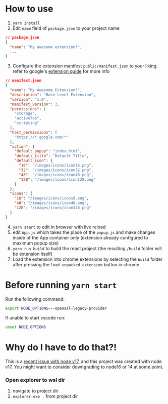# How to use
1. `yarn install`
2. Edit `name` field of `package.json` to your project name
```json
// package.json
{
  "name": "My awesome extension!",
  ...
}
```

3. Configure the extension manifest `public/manifest.json` to your liking.  refer to google's [extension guide](https://developer.chrome.com/docs/extensions/mv3/getstarted/) for more info

```json
// manifest.json
{
  "name": "My Awesome Extension!",
  "description": "Base Level Extension",
  "version": "1.0",
  "manifest_version": 3,
  "permissions": [
    "storage",
    "activeTab",
    "scripting"
  ],
  "host_permissions": [
    "https://*.google.com/*"
  ],
  "action": {
    "default_popup": "index.html",
    "default_title": "Default Title",
    "default_icon": {
      "16": "/images/icons/icon16.png",
      "32": "/images/icons/icon32.png",
      "48": "/images/icons/icon48.png",
      "128": "/images/icons/icon128.png"
    }
  },
  "icons": {
    "16": "/images/icons/icon16.png",
    "48": "/images/icons/icon48.png",
    "128": "/images/icons/icon128.png"
  }
}
```
4. `yarn start` to edit in browser with live reload
5. edit `App.js` which takes the place of the `popup.js` and make changes inside of the App container only (extension already configured to maximum popup size)
5. `yarn run build` to build the react project (the resulting `/build` folder will be extension itself)  
6. Load the extension into chrome extensions by selecting the `build` folder after pressing the `load unpacked extension` button in chrome

# Before running `yarn start`

Run the following command:

```bash
export NODE_OPTIONS=--openssl-legacy-provider
```

If unable to start vscode run:

```bash
unset NODE_OPTIONS
```

# Why do I have to do that?!

This is a [recent issue with node v17](https://stackoverflow.com/a/70116509/3594578), and this project was created with node v17. You might want to consider downgrading to node16 or 14 at some point.


### Open explorer to wsl dir
1. navigate to project dir
2. `explorer.exe .` from project dir